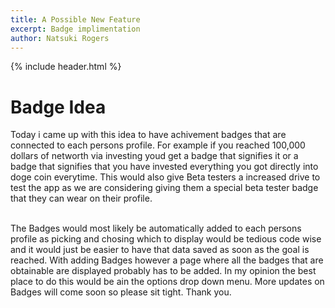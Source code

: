 ```yaml
---
title: A Possible New Feature 
excerpt: Badge implimentation
author: Natsuki Rogers
---
```

{% include header.html %}

# Badge Idea
Today i came up with this idea to have achivement badges that are connected to each persons profile. 
For example if you reached 100,000 dollars of networth via investing youd get a badge that signifies it or a badge that signifies that you have invested everything you got directly into doge coin everytime. This would also give Beta testers a increased drive to test the app as we are considering giving them a special beta tester badge that they can wear on their profile. <br><br>

The Badges would most likely be automatically added to each persons profile as picking and chosing which to display would be tedious code wise and it would just be easier to have that data saved as soon as the goal is reached. With adding Badges however a page where all the badges that are obtainable are displayed probably has to be added. In my opinion the best place to do this would be ain the options drop down menu. More updates on Badges will come soon so please sit tight. Thank you.
